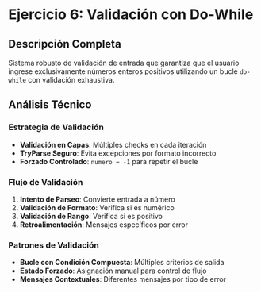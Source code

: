# Ejercicio 6: Validación con Do-While

## Descripción Completa
Sistema robusto de validación de entrada que garantiza que el usuario ingrese exclusivamente números enteros positivos utilizando un bucle `do-while` con validación exhaustiva.

## Análisis Técnico

### Estrategia de Validación
- **Validación en Capas**: Múltiples checks en cada iteración
- **TryParse Seguro**: Evita excepciones por formato incorrecto
- **Forzado Controlado**: `numero = -1` para repetir el bucle

### Flujo de Validación
1. **Intento de Parseo**: Convierte entrada a número
2. **Validación de Formato**: Verifica si es numérico
3. **Validación de Rango**: Verifica si es positivo
4. **Retroalimentación**: Mensajes específicos por error

### Patrones de Validación
- **Bucle con Condición Compuesta**: Múltiples criterios de salida
- **Estado Forzado**: Asignación manual para control de flujo
- **Mensajes Contextuales**: Diferentes mensajes por tipo de error

